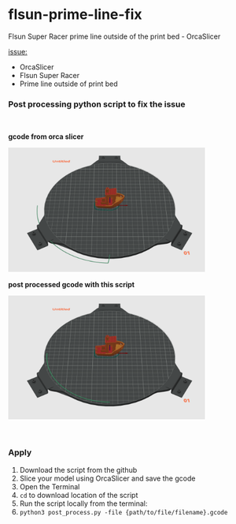 # flsun-prime-line-fix
Flsun Super Racer prime line outside of the print bed - OrcaSlicer

[issue:](https://github.com/SoftFever/OrcaSlicer/issues/5583)

* OrcaSlicer
* Flsun Super Racer
* Prime line outside of print bed

### Post processing python script to fix the issue

<br>

**gcode from orca slicer**
<p align="left">
  <img width="400" src="https://github.com/Krosko/flsun-prime-line-fix/blob/main/images/gcode_before.png">
</p>

**post processed gcode with this script**
<p align="left">
  <img width="400" src="https://github.com/Krosko/flsun-prime-line-fix/blob/main/images/gcode_after.png">
</p>

<br>

### Apply

1. Download the script from the github
2. Slice your model using OrcaSlicer and save the gcode
3. Open the Terminal
4. ```cd``` to download location of the script
5. Run the script locally from the terminal:
6. ```python3 post_process.py -file {path/to/file/filename}.gcode```

